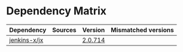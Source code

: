 # Dependency Matrix

Dependency | Sources | Version | Mismatched versions
---------- | ------- | ------- | -------------------
[jenkins-x/jx](https://github.com/jenkins-x/jx.git) |  | [2.0.714](https://github.com/jenkins-x/jx/releases/tag/v2.0.714) | 
